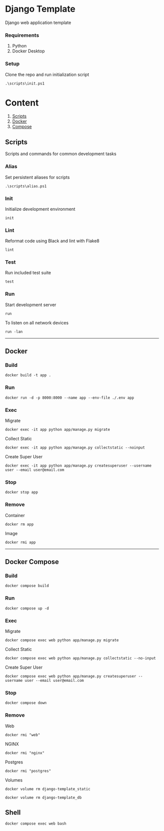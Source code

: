 # Django Template

Django web application template

### Requirements

1. Python
1. Docker Desktop

### Setup

Clone the repo and run initialization script

```shell
.\scripts\init.ps1
```

# Content

1. [Scripts](#scripts)
1. [Docker](#docker)
1. [Compose](#docker-compose)

## Scripts

Scripts and commands for common development tasks

### Alias

Set persistent aliases for scripts

```shell
.\scripts\alias.ps1
```

### Init

Initialize development environment

```shell
init
```

### Lint

Reformat code using Black and lint with Flake8

```shell
lint
```

### Test

Run included test suite

```shell
test
```

### Run

Start development server

```shell
run
```

To listen on all network devices

```shell
run -lan
```

---

## Docker

### Build

```shell
docker build -t app .
```

### Run

```shell
docker run -d -p 8000:8000 --name app --env-file ./.env app
```

### Exec

Migrate

```shell
docker exec -it app python app/manage.py migrate
```

Collect Static

```shell
docker exec -it app python app/manage.py collectstatic --noinput
```

Create Super User

```shell
docker exec -it app python app/manage.py createsuperuser --username user --email user@email.com
```

### Stop

```shell
docker stop app
```

### Remove

Container

```shell
docker rm app
```

Image

```shell
docker rmi app
```

---

## Docker Compose

### Build

```shell
docker compose build
```

### Run

```shell
docker compose up -d
```

### Exec

Migrate

```shell
docker compose exec web python app/manage.py migrate
```

Collect Static

```shell
docker compose exec web python app/manage.py collectstatic --no-input
```

Create Super User

```shell
docker compose exec web python app/manage.py createsuperuser --username user --email user@email.com
```

### Stop

```shell
docker compose down
```

### Remove

Web

```shell
docker rmi "web"
```

NGINX

```shell
docker rmi "nginx"
```

Postgres

```shell
docker rmi "postgres"
```

Volumes

```shell
docker volume rm django-template_static
```

```shell
docker volume rm django-template_db
```

## Shell

```shell
docker compose exec web bash
```
